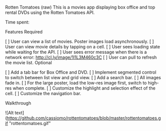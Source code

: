 Rotten Tomatoes (raw)
This is a movies app displaying box office and top rental DVDs using the Rotten Tomatoes API.

Time spent: <Number of hours spent>

Features
Required

[ ] User can view a list of movies. Poster images load asynchronously.
[ ] User can view movie details by tapping on a cell.
[ ] User sees loading state while waiting for the API.
[ ] User sees error message when there is a network error: http://cl.ly/image/1l1L3M460c3C
[ ] User can pull to refresh the movie list.
Optional

[ ] Add a tab bar for Box Office and DVD.
[ ] Implement segmented control to switch between list view and grid view.
[ ] Add a search bar.
[ ] All images fade in.
[ ] For the large poster, load the low-res image first, switch to high-res when complete.
[ ] Customize the highlight and selection effect of the cell.
[ ] Customize the navigation bar.

Walkthrough

![Alt text](https://github.com/cassiomo/rottentomatoes/blob/master/rottentomatoes.gif "rottentomatoes.gif"
